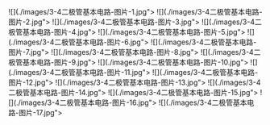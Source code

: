 ﻿![](./images/3-4二极管基本电路-图片-1.jpg"></div>
![](./images/3-4二极管基本电路-图片-2.jpg"></div>
![](./images/3-4二极管基本电路-图片-3.jpg"></div>
![](./images/3-4二极管基本电路-图片-4.jpg"></div>
![](./images/3-4二极管基本电路-图片-5.jpg"></div>
![](./images/3-4二极管基本电路-图片-6.jpg"></div>
![](./images/3-4二极管基本电路-图片-7.jpg"></div>
![](./images/3-4二极管基本电路-图片-8.jpg"></div>
![](./images/3-4二极管基本电路-图片-9.jpg"></div>
![](./images/3-4二极管基本电路-图片-10.jpg"></div>
![](./images/3-4二极管基本电路-图片-11.jpg"></div>
![](./images/3-4二极管基本电路-图片-12.jpg"></div>
![](./images/3-4二极管基本电路-图片-13.jpg"></div>
![](./images/3-4二极管基本电路-图片-14.jpg"></div>
![](./images/3-4二极管基本电路-图片-15.jpg"></div>
![](./images/3-4二极管基本电路-图片-16.jpg"></div>
![](./images/3-4二极管基本电路-图片-17.jpg"></div>
